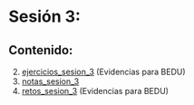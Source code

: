 # Sesión 3: 

## Contenido:
2. [ejercicios_sesion_3](https://github.com/LIZZETHGOMEZ/BEDU-Santander-2021/blob/main/Introduccion%20a%20Bases%20de%20Datos/sesion_3/ejercicios_sesion_3.sql) (Evidencias para BEDU)
3. [notas_sesion_3](https://github.com/LIZZETHGOMEZ/BEDU-Santander-2021/blob/main/Introduccion%20a%20Bases%20de%20Datos/sesion_3/notas_sesion_3.sql)
4. [retos_sesion_3](https://github.com/LIZZETHGOMEZ/BEDU-Santander-2021/blob/main/Introduccion%20a%20Bases%20de%20Datos/sesion_3/retos_sesion_3.sql) (Evidencias para BEDU)
